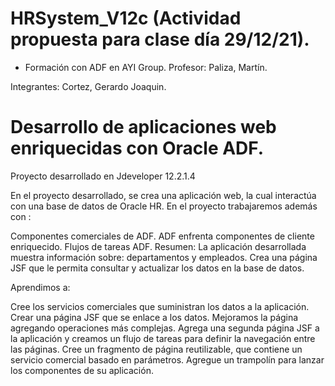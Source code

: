 #  HRSystem_V12c (Actividad propuesta para clase día 29/12/21).
- Formación con ADF en AYI Group.
Profesor: Paliza, Martín.

Integrantes: Cortez, Gerardo Joaquin.
# Desarrollo de aplicaciones web enriquecidas con Oracle ADF.
Proyecto desarrollado en Jdeveloper 12.2.1.4

En el proyecto desarrollado, se crea una aplicación web, la cual interactúa con una base de datos de Oracle HR. En el proyecto trabajaremos además con :

Componentes comerciales de ADF.
ADF enfrenta componentes de cliente enriquecido.
Flujos de tareas ADF.
Resumen: La aplicación desarrollada muestra información sobre: ​​departamentos y empleados. Crea una página JSF que le permita consultar y actualizar los datos en la base de datos.

Aprendimos a:

Cree los servicios comerciales que suministran los datos a la aplicación.
Crear una página JSF que se enlace a los datos.
Mejoramos la página agregando operaciones más complejas.
Agrega una segunda página JSF a la aplicación y creamos un flujo de tareas para definir la navegación entre las páginas.
Cree un fragmento de página reutilizable, que contiene un servicio comercial basado en parámetros.
Agregue un trampolín para lanzar los componentes de su aplicación.
